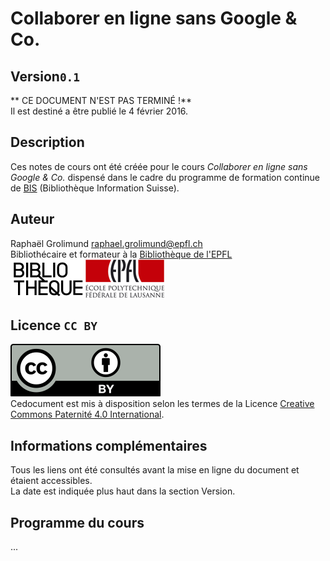 # Collaborer en ligne sans Google & Co.

## Version`0.1`
** CE DOCUMENT N'EST PAS TERMINÉ !**   
Il est destiné a être publié le 4 février 2016.   

## Description
Ces notes de cours ont été créée pour le cours *Collaborer en ligne sans Google & Co.* dispensé dans le cadre du programme de formation continue de [BIS](http://http://www.bis.ch) (Bibliothèque Information Suisse).   

## Auteur
Raphaël Grolimund [raphael.grolimund@epfl.ch](mailto:raphael.grolimund@epfl.ch)   
Bibliothécaire et formateur à la [Bibliothèque de l'EPFL](http://library.epfl.ch)   
![logo-bibliotheque](img/logo-bibliotheque.png)![logo-EPFL](img/logo-EPFL.jpg)   

## Licence `CC BY`
![logo-CC-BY](img/by.svg)   
Cedocument est mis à disposition selon les termes de la Licence [Creative Commons Paternité 4.0 International](http://creativecommons.org/licenses/by/4.0/deed.fr).   

## Informations complémentaires
Tous les liens ont été consultés avant la mise en ligne du document et étaient accessibles.   
La date est indiquée plus haut dans la section Version.

## Programme du cours

...